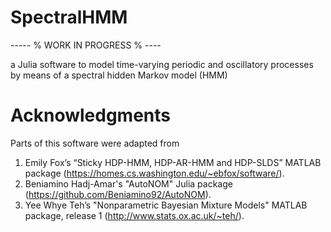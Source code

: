 SpectralHMM 
========================================================================


----- % WORK IN PROGRESS % ---- 


a Julia software to model time-varying periodic and oscillatory processes by means of a spectral hidden Markov model (HMM)


Acknowledgments
========================================================================

Parts of this software were adapted from 

1. Emily Fox’s “Sticky HDP-HMM, HDP-AR-HMM and HDP-SLDS”  MATLAB package (https://homes.cs.washington.edu/~ebfox/software/).
2. Beniamino Hadj-Amar's "AutoNOM" Julia package (https://github.com/Beniamino92/AutoNOM).
3. Yee Whye Teh’s "Nonparametric Bayesian Mixture Models" MATLAB package, release 1 (http://www.stats.ox.ac.uk/~teh/).



